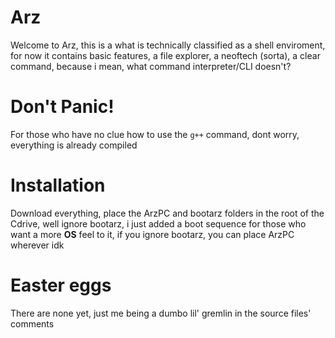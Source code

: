 # Arz
Welcome to Arz, this is a what is technically classified as a shell enviroment, for now it contains basic features, a file explorer, a neoftech (sorta),
a clear command, because i mean, what command interpreter/CLI doesn't?

# Don't Panic!
For those who have no clue how to use the ``g++`` command, dont worry, everything is already compiled

# Installation

Download everything, place the ArzPC and bootarz folders in the root of the Cdrive, well ignore bootarz, i just added a boot sequence for those who want a more 
**OS** feel to it, if you ignore bootarz, you can place ArzPC wherever idk

# Easter eggs
There are none yet, just me being a dumbo lil' gremlin in the source files' comments
